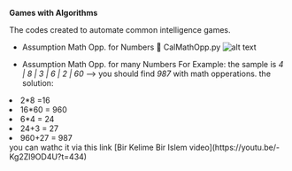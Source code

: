 **Games with Algorithms**

The codes created to automate common intelligence games. 

- Assumption Math Opp. for Numbers :game_die:
CalMathOpp.py
![alt text](https://github.com/huseyindalbudak/mathpy/blob/master/gamesAlgorithms/mathOpp.png)

- Assumption Math Opp. for many Numbers 
For Example: the sample is *4 | 8 | 3 | 6 | 2 | 60*  --> you should find *987* with math opperations. 
the solution: 
<li>2*8 =16 </li>
<li>16*60 = 960  </li>
<li>6*4 = 24 </li>
<li>24+3 = 27  </li>
<li>960+27 = 987 </li>            
you can wathc it via this link [Bir Kelime Bir Islem video](https://youtu.be/-Kg2Zl9OD4U?t=434)
